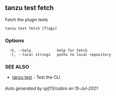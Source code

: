 ## tanzu test fetch

Fetch the plugin tests

```
tanzu test fetch [flags]
```

### Options

```
  -h, --help            help for fetch
  -l, --local strings   paths to local repository
```

### SEE ALSO

* [tanzu test](tanzu_test.md)     - Test the CLI

###### Auto generated by spf13/cobra on 15-Jul-2021
